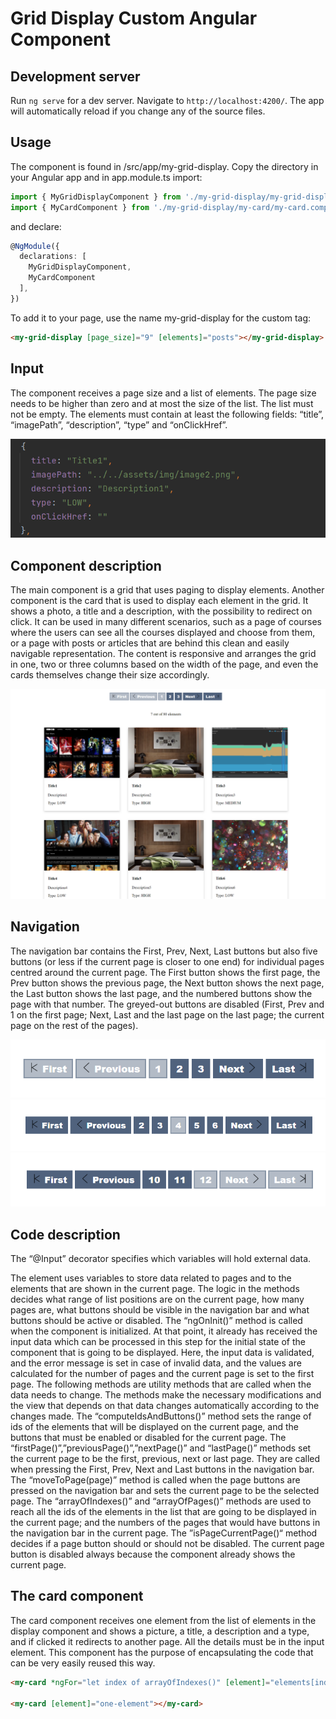 
# Grid Display Custom Angular Component

## Development server

Run `ng serve` for a dev server. Navigate to `http://localhost:4200/`. The app will automatically reload if you change any of the source files.

## Usage

The component is found in /src/app/my-grid-display.
Copy the directory in your Angular app and in app.module.ts import:
``` Typescript
import { MyGridDisplayComponent } from './my-grid-display/my-grid-display.component';
import { MyCardComponent } from './my-grid-display/my-card/my-card.component';
```
and declare:
``` Typescript
@NgModule({
  declarations: [
    MyGridDisplayComponent,
    MyCardComponent
  ],
})
```

To add it to your page, use the name my-grid-display for the custom tag:

``` HTML
<my-grid-display [page_size]="9" [elements]="posts"></my-grid-display>
```

## Input

The component receives a page size and a list of elements. The page size needs to be higher than zero and at most the size of the list.
The list must not be empty.
The elements must contain at least the following fields: “title”, “imagePath”, “description”, “type” and “onClickHref”.

![](Screenshot%20(163).png)

## Component description

The main component is a grid that uses paging to display elements. Another component is the card that is used to display each element in the grid. It shows a photo, a title and a description, with the possibility to redirect on click. It can be used in many different scenarios, such as a page of courses where the users can see all the courses displayed and choose from them, or a page with posts or articles that are behind this clean and easily navigable representation. The content is responsive and arranges the grid in one, two or three columns based on the width of the page, and even the cards themselves change their size accordingly.

![](Screenshot%20(156).png)

## Navigation

The navigation bar contains the First, Prev, Next, Last buttons but also five buttons (or less if the current page is closer to one end) for individual pages centred around the current page. The First button shows the first page, the Prev button shows the previous page, the Next button shows the next page, the Last button shows the last page, and the numbered buttons show the page with that number. The greyed-out buttons are disabled (First, Prev and 1 on the first page; Next, Last and the last page on the last page; the current page on the rest of the pages). 

![](Screenshot%20(159).png)
![](Screenshot%20(160).png)
![](Screenshot%20(161).png)

## Code description

The “@Input” decorator specifies which variables will hold external data.

The element uses variables to store data related to pages and to the elements that are shown in the current page. The logic in the methods decides what range of list positions are on the current page, how many pages are, what buttons should be visible in the navigation bar and what buttons should be active or disabled.
The “ngOnInit()” method is called when the component is initialized. At that point, it already has received the input data which can be processed in this step for the initial state of the component that is going to be displayed. Here, the input data is validated, and the error message is set in case of invalid data, and the values are calculated for the number of pages and the current page is set to the first page.
The following methods are utility methods that are called when the data needs to change. The methods make the necessary modifications and the view that depends on that data changes automatically according to the changes made. The “computeIdsAndButtons()” method sets the range of ids of the elements that will be displayed on the current page, and the buttons that must be enabled or disabled for the current page. The “firstPage()”,”previousPage()”,”nextPage()” and “lastPage()” methods set the current page to be the first, previous, next or last page. They are called when pressing the First, Prev, Next and Last buttons in the navigation bar. The “moveToPage(page)” method is called when the page buttons are pressed on the navigation bar and sets the current page to be the selected page. The “arrayOfIndexes()” and “arrayOfPages()” methods are used to reach all the ids of the elements in the list that are going to be displayed in the current page; and the numbers of the pages that would have buttons in the navigation bar in the current page. The ”isPageCurrentPage()“ method decides if a page button should or should not be disabled. The current page button is disabled always because the component already shows the current page. 

## The card component

The card component receives one element from the list of elements in the display component and shows a picture, a title, a description and a type, and if clicked it redirects to another page. All the details must be in the input element. This component has the purpose of encapsulating the code that can be very easily reused this way. 

``` HTML
<my-card *ngFor="let index of arrayOfIndexes()" [element]="elements[index]"></my-card>

<my-card [element]="one-element"></my-card>
```
